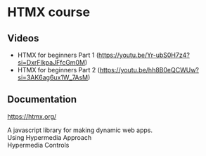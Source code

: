 # HTMX course

## Videos

- HTMX for beginners Part 1 (https://youtu.be/Yr-ubS0H7z4?si=DxrFIkpaJFfcGm0M)
- HTMX for beginners Part 2 (https://youtu.be/hh8B0eQCWUw?si=3AK6ag6ux1W_7AsM)


## Documentation
https://htmx.org/

A javascript library for making dynamic web apps.  
Using Hypermedia Approach   
Hypermedia Controls   


